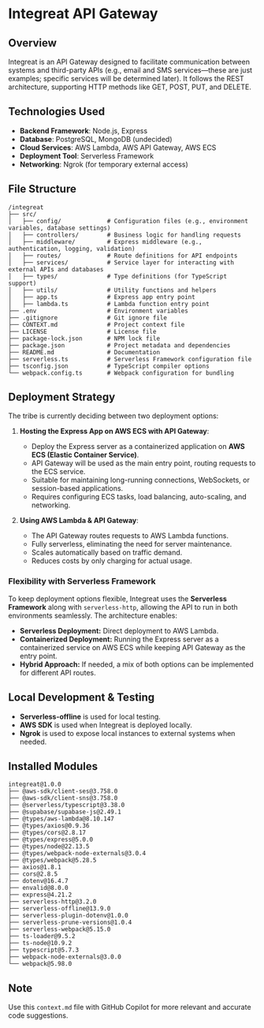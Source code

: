 # Integreat API Gateway

## Overview
Integreat is an API Gateway designed to facilitate communication between systems and third-party APIs (e.g., email and SMS services—these are just examples; specific services will be determined later). It follows the REST architecture, supporting HTTP methods like GET, POST, PUT, and DELETE.

## Technologies Used
- **Backend Framework**: Node.js, Express
- **Database**: PostgreSQL, MongoDB (undecided)
- **Cloud Services**: AWS Lambda, AWS API Gateway, AWS ECS
- **Deployment Tool**: Serverless Framework
- **Networking**: Ngrok (for temporary external access)

## File Structure
```
/integreat
├── src/
│   ├── config/             # Configuration files (e.g., environment variables, database settings)
│   ├── controllers/        # Business logic for handling requests
│   ├── middleware/         # Express middleware (e.g., authentication, logging, validation)
│   ├── routes/             # Route definitions for API endpoints
│   ├── services/           # Service layer for interacting with external APIs and databases
│   ├── types/              # Type definitions (for TypeScript support)
│   ├── utils/              # Utility functions and helpers
│   ├── app.ts              # Express app entry point
│   ├── lambda.ts           # Lambda function entry point
├── .env                    # Environment variables
├── .gitignore              # Git ignore file
├── CONTEXT.md              # Project context file
├── LICENSE                 # License file
├── package-lock.json       # NPM lock file
├── package.json            # Project metadata and dependencies
├── README.md               # Documentation
├── serverless.ts           # Serverless Framework configuration file
├── tsconfig.json           # TypeScript compiler options
└── webpack.config.ts       # Webpack configuration for bundling
```

## Deployment Strategy
The tribe is currently deciding between two deployment options:

1. **Hosting the Express App on AWS ECS with API Gateway**:
   - Deploy the Express server as a containerized application on **AWS ECS (Elastic Container Service)**.
   - API Gateway will be used as the main entry point, routing requests to the ECS service.
   - Suitable for maintaining long-running connections, WebSockets, or session-based applications.
   - Requires configuring ECS tasks, load balancing, auto-scaling, and networking.
   
2. **Using AWS Lambda & API Gateway**:
   - The API Gateway routes requests to AWS Lambda functions.
   - Fully serverless, eliminating the need for server maintenance.
   - Scales automatically based on traffic demand.
   - Reduces costs by only charging for actual usage.

### Flexibility with Serverless Framework
To keep deployment options flexible, Integreat uses the **Serverless Framework** along with `serverless-http`, allowing the API to run in both environments seamlessly. The architecture enables:
- **Serverless Deployment:** Direct deployment to AWS Lambda.
- **Containerized Deployment:** Running the Express server as a containerized service on AWS ECS while keeping API Gateway as the entry point.
- **Hybrid Approach:** If needed, a mix of both options can be implemented for different API routes.

## Local Development & Testing
- **Serverless-offline** is used for local testing.
- **AWS SDK** is used when Integreat is deployed locally.
- **Ngrok** is used to expose local instances to external systems when needed.

## Installed Modules
```plaintext
integreat@1.0.0 
├── @aws-sdk/client-ses@3.758.0
├── @aws-sdk/client-sns@3.758.0
├── @serverless/typescript@3.38.0
├── @supabase/supabase-js@2.49.1
├── @types/aws-lambda@8.10.147
├── @types/axios@0.9.36
├── @types/cors@2.8.17
├── @types/express@5.0.0
├── @types/node@22.13.5
├── @types/webpack-node-externals@3.0.4
├── @types/webpack@5.28.5
├── axios@1.8.1
├── cors@2.8.5
├── dotenv@16.4.7
├── envalid@8.0.0
├── express@4.21.2
├── serverless-http@3.2.0
├── serverless-offline@13.9.0
├── serverless-plugin-dotenv@1.0.0
├── serverless-prune-versions@1.0.4
├── serverless-webpack@5.15.0
├── ts-loader@9.5.2
├── ts-node@10.9.2
├── typescript@5.7.3
├── webpack-node-externals@3.0.0
└── webpack@5.98.0
```

## Note
Use this `context.md` file with GitHub Copilot for more relevant and accurate code suggestions.
